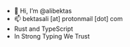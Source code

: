 - 👋 Hi, I’m @alibektas
- 📫 bektasali [at] protonmail [dot] com
- Rust and TypeScript
- In Strong Typing We Trust 
<!---
alibektas/alibektas is a ✨ special ✨ repository because its `README.md` (this file) appears on your GitHub profile.
You can click the Preview link to take a look at your changes.
--->
